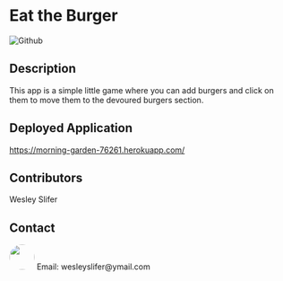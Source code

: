 # Eat the Burger

![Github](https://img.shields.io/github/last-commit/wslifer/eat-the-burger)

## Description

This app is a simple little game where you can add burgers and click on them to move them to the devoured burgers section.

## Deployed Application

https://morning-garden-76261.herokuapp.com/

## Contributors

Wesley Slifer

## Contact

<img src="https://avatars.githubusercontent.com/wslifer" style="width: 45px; height: 45px; border-radius:100%;">
Email: wesleyslifer@ymail.com
